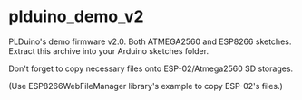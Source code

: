 # plduino_demo_v2
PLDuino's demo firmware v2.0. Both ATMEGA2560 and ESP8266 sketches.
Extract this archive into your Arduino sketches folder.

Don't forget to copy necessary files onto ESP-02/Atmega2560 SD storages.

(Use ESP8266WebFileManager library's example to copy ESP-02's files.)
